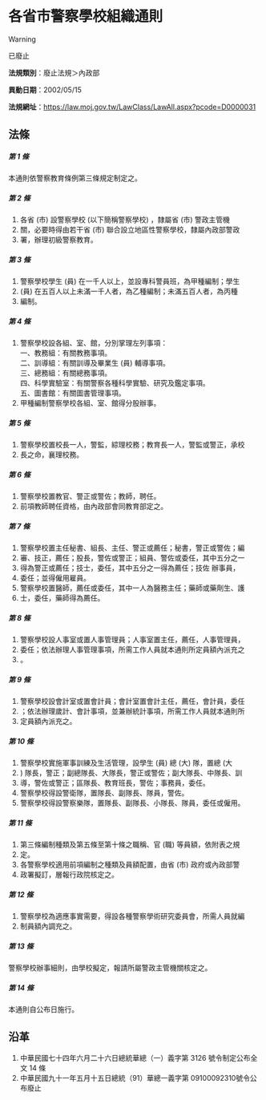 # 各省市警察學校組織通則


> [!WARNING]
> 已廢止


**法規類別**：廢止法規＞內政部

**異動日期**：2002/05/15  

**法規網址**：https://law.moj.gov.tw/LawClass/LawAll.aspx?pcode=D0000031



## 法條
##### 第 1 條
本通則依警察教育條例第三條規定制定之。

##### 第 2 條
1. 各省 (市) 設警察學校 (以下簡稱警察學校) ，隸屬省 (市) 警政主管機
1. 關，必要時得由若干省 (市) 聯合設立地區性警察學校，隸屬內政部警政
1. 署，辦理初級警察教育。

##### 第 3 條
1. 警察學校學生 (員) 在一千人以上，並設專科警員班，為甲種編制；學生
1.  (員) 在五百人以上未滿一千人者，為乙種編制；未滿五百人者，為丙種
1. 編制。

##### 第 4 條
1. 警察學校設各組、室、館，分別掌理左列事項：  
一、教務組：有關教務事項。  
二、訓導組：有關訓導及畢業生 (員) 輔導事項。  
三、總務組：有關總務事項。  
四、科學實驗室：有關警察各種科學實驗、研究及鑑定事項。  
五、圖書館：有關圖書管理事項。
1. 甲種編制警察學校各組、室、館得分股辦事。

##### 第 5 條
1. 警察學校置校長一人，警監，綜理校務；教育長一人，警監或警正，承校
1. 長之命，襄理校務。

##### 第 6 條
1. 警察學校置教官、警正或警佐；教師，聘任。
1. 前項教師聘任資格，由內政部會同教育部定之。

##### 第 7 條
1. 警察學校置主任秘書、組長、主任、警正或薦任；秘書，警正或警佐；編
1. 審、技正，薦任；股長，警佐或警正；組員、警佐或委任，其中五分之一
1. 得為警正或薦任；技士，委任，其中五分之一得為薦任；技佐  辦事員，
1. 委任；並得僱用雇員。
1. 警察學校置醫師，薦任或委任，其中一人為醫務主任；藥師或藥劑生、護
1. 士，委任，藥師得為薦任。

##### 第 8 條
1. 警察學校設人事室或置人事管理員；人事室置主任，薦任，人事管理員，
1. 委任；依法辦理人事管理事項，所需工作人員就本通則所定員額內派充之
1. 。

##### 第 9 條
1. 警察學校設會計室或置會計員；會計室置會計主任，薦任，會計員，委任
1. ；依法辦理歲計、會計事項，並兼辦統計事項，所需工作人員就本通則所
1. 定員額內派充之。

##### 第 10 條
1. 警察學校實施軍事訓練及生活管理，設學生 (員) 總 (大) 隊，置總 (大
1. ) 隊長，警正；副總隊長、大隊長，警正或警佐；副大隊長、中隊長、訓
1. 導，警佐或警正；區隊長、教育班長，警佐；事務員，委任。
1. 警察學校得設警衛隊，置隊長、副隊長、隊員，警佐。
1. 警察學校得設警察樂隊，置隊長、副隊長、小隊長、隊員，委任或僱用。

##### 第 11 條
1. 第三條編制種類及第五條至第十條之職稱、官 (職) 等員額，依附表之規
1. 定。
1. 各警察學校適用前項編制之種類及員額配置，由省 (市) 政府或內政部警
1. 政署擬訂，層報行政院核定之。

##### 第 12 條
1. 警察學校為適應事實需要，得設各種警察學術研究委員會，所需人員就編
1. 制員額內調充之。

##### 第 13 條
警察學校辦事細則，由學校擬定，報請所屬警政主管機關核定之。

##### 第 14 條
本通則自公布日施行。

## 沿革
1. 中華民國七十四年六月二十六日總統華總（一）義字第 3126 號令制定公布全文 14 條
1. 中華民國九十一年五月十五日總統（91）華總一義字第 09100092310號令公布廢止
